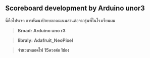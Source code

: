 ## Scoreboard development by Arduino unor3
นี่คือโปรเจค การพัฒนาป้ายบอกคะแนนสานต่อจากรุ่นพี่ในโรงเรียนผม 
> **Broad:** **Arduino uno r3**

> **libraly:** **Adafruit_NeoPixel**

> **จำนวนหลอดไฟ** **15ดวงต่อ 1ช่อง**
